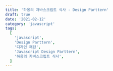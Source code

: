 ```yaml
---
title: '하옹의 자바스크립트 식사 - Design Parttern'
draft: true
date: '2021-02-12'
category: 'javascript'
tags:
  [
    'javascript',
    'Design Parttern',
    '디자인 패턴',
    'Javascript Design Parttern',
    '하옹의 자바스크립트 식사',
  ]
---
```

